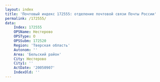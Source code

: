 ```yaml
---
layout: index
title: 'Почтовый индекс 172555: отделение почтовой связи Почты России'
permalink: /172555/
data:
    Index: 172555
    OPSName: Нестерово
    OPSType: О
    OPSSubm: 172520
    Region: 'Тверская область'
    Autonom: ''
    Area: 'Бельский район'
    City: Нестерово
    City1: ''
    ActDate: '20050907'
    IndexOld: ''
---
```

